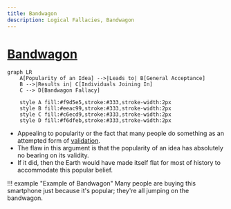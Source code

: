 ```yaml
---
title: Bandwagon
description: Logical Fallacies, Bandwagon
---
```


# [Bandwagon](https://en.wikipedia.org/wiki/Bandwagon_effect)

```mermaid
graph LR
    A[Popularity of an Idea] -->|Leads to| B[General Acceptance]
    B -->|Results in| C[Individuals Joining In]
    C --> D[Bandwagon Fallacy]

    style A fill:#f9d5e5,stroke:#333,stroke-width:2px
    style B fill:#eeac99,stroke:#333,stroke-width:2px
    style C fill:#c6ecd9,stroke:#333,stroke-width:2px
    style D fill:#f6dfeb,stroke:#333,stroke-width:2px
```

- Appealing to popularity or the fact that many people do something as an attempted form of [validation](https://en.wikipedia.org/wiki/Normative_social_influence).
- The flaw in this argument is that the popularity of an idea has absolutely no bearing on its validity.
- If it did, then the Earth would have made itself flat for most of history to accommodate this popular belief.

!!! example "Example of Bandwagon"
    Many people are buying this smartphone just because it's popular; they're all jumping on the bandwagon.